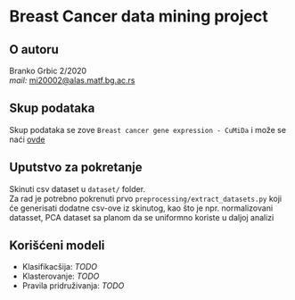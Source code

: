 # Breast Cancer data mining project

## O autoru
Branko Grbic 2/2020 <br>
_mail:_ mi20002@alas.matf.bg.ac.rs

## Skup podataka

Skup podataka se zove `Breast cancer gene expression - CuMiDa` i može se naći [ovde](https://www.kaggle.com/datasets/brunogrisci/breast-cancer-gene-expression-cumida/code?resource=download)

## Uputstvo za pokretanje

Skinuti csv dataset u `dataset/` folder. <br>
Za rad je potrebno pokrenuti prvo `preprocessing/extract_datasets.py` koji će generisati dodatne csv-ove iz skinutog, kao što je npr. normalizovani datasset, PCA dataset sa planom da se uniformno koriste u daljoj analizi

## Korišćeni modeli

- Klasifikacšija: _TODO_
- Klasterovanje: _TODO_
- Pravila pridruživanja: _TODO_

